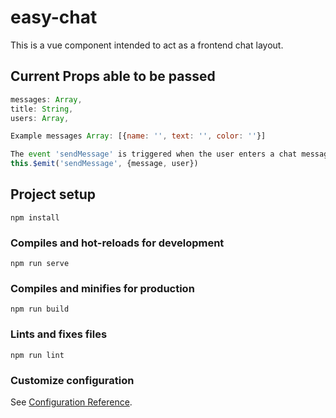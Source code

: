 # easy-chat
This is a vue component intended to act as a frontend chat layout.
## Current Props able to be passed
```javascript
messages: Array,
title: String,
users: Array,

Example messages Array: [{name: '', text: '', color: ''}]

The event 'sendMessage' is triggered when the user enters a chat message
this.$emit('sendMessage', {message, user})
```

## Project setup
```
npm install
```

### Compiles and hot-reloads for development
```
npm run serve
```

### Compiles and minifies for production
```
npm run build
```

### Lints and fixes files
```
npm run lint
```

### Customize configuration
See [Configuration Reference](https://cli.vuejs.org/config/).
